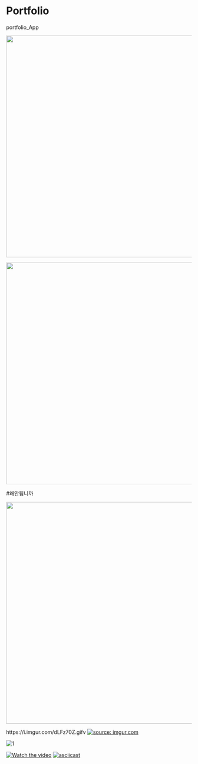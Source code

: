 # Portfolio
portfolio_App
<p align="center"><img width="600" src="https://i.imgur.com/m4RmjCp.gif"></p>
<p align="center"><img width="600" src="https://i.imgur.com/m4RmjCp.gif"></p>
#왜안됩니까
<p align="center"><img width="600" src="https://imgur.com/dLFz70Z"></p>
https://i.imgur.com/dLFz70Z.gifv
<a href="https://imgur.com/dLFz70Z"><img src="https://i.imgur.com/dLFz70Z.gif" title="source: imgur.com" /></a>

 ![1](https://user-images.githubusercontent.com/47424425/52463888-063cba80-2bbc-11e9-9b42-f9a5907fbdad.gif)

 
 
[![Watch the video](https://i.imgur.com/vKb2F1B.png)](https://youtu.be/vt5fpE0bzSY)
[![asciicast](https://asciinema.org/a/113463.png)](https://asciinema.org/a/113463)
